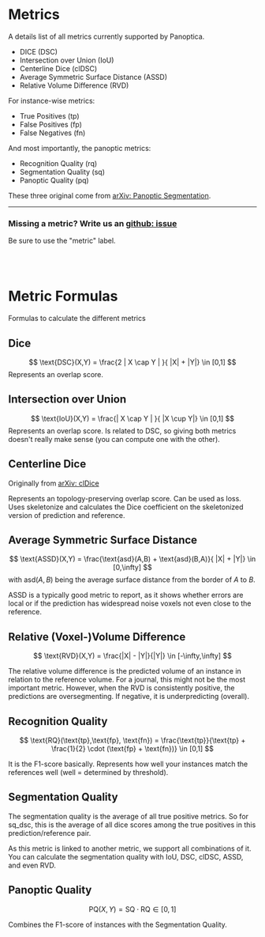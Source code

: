 # Metrics

A details list of all metrics currently supported by Panoptica.
- DICE (DSC)
- Intersection over Union (IoU)
- Centerline Dice (clDSC)
- Average Symmetric Surface Distance (ASSD)
- Relative Volume Difference (RVD)

For instance-wise metrics:
- True Positives (tp)
- False Positives (fp)
- False Negatives (fn)

And most importantly, the panoptic metrics:
- Recognition Quality (rq)
- Segmentation Quality (sq)
- Panoptic Quality (pq)

These three original come from [arXiv: Panoptic Segmentation](https://arxiv.org/abs/1801.00868).


---
### Missing a metric? Write us an [github: issue](https://github.com/BrainLesion/panoptica/issues/new?assignees=&labels=&projects=&template=feature_request.md&title=New_Metric:)
Be sure to use the "metric" label.

<br/>
<br/>

# Metric Formulas

Formulas to calculate the different metrics

## Dice

$$
\text{DSC}(X,Y) = \frac{2 | X \cap Y | }{ |X| + |Y|} \in [0,1]
$$
Represents an overlap score.

## Intersection over Union

$$
\text{IoU}(X,Y) = \frac{| X \cap Y | }{ |X \cup Y|} \in [0,1]
$$
Represents an overlap score. Is related to DSC, so giving both metrics doesn't really make sense (you can compute one with the other).

## Centerline Dice

Originally from [arXiv: clDice](https://arxiv.org/abs/2003.07311)

Represents an topology-preserving overlap score. Can be used as loss. Uses skeletonize and calculates the Dice coefficient on the skeletonized version of prediction and reference.

## Average Symmetric Surface Distance

$$
\text{ASSD}(X,Y) = \frac{\text{asd}(A,B) + \text{asd}(B,A)}{ |X| + |Y|} \in [0,\infty]
$$
with $\text{asd}(A, B)$ being the average surface distance from the border of $A$ to $B$.

ASSD is a typically good metric to report, as it shows whether errors are local or if the prediction has widespread noise voxels not even close to the reference.


## Relative (Voxel-)Volume Difference

$$
\text{RVD}(X,Y) = \frac{|X| - |Y|}{|Y|} \in [-\infty,\infty]
$$

The relative volume difference is the predicted volume of an instance in relation to the reference volume. For a journal, this might not be the most important metric. However, when the RVD is consistently positive, the predictions are oversegmenting. If negative, it is underpredicting (overall).

## Recognition Quality

$$
\text{RQ}(\text{tp},\text{fp}, \text{fn}) = \frac{\text{tp}}{\text{tp} + \frac{1}{2} \cdot (\text{fp} + \text{fn})} \in [0,1]
$$

It is the F1-score basically. Represents how well your instances match the references well (well = determined by threshold).

## Segmentation Quality

The segmentation quality is the average of all true positive metrics. So for sq_dsc, this is the average of all dice scores among the true positives in this prediction/reference pair.

As this metric is linked to another metric, we support all combinations of it. You can calculate the segmentation quality with IoU, DSC, clDSC, ASSD, and even RVD.

## Panoptic Quality

$$
\text{PQ}(X,Y) = \text{SQ} \cdot \text{RQ} \in [0,1]
$$

Combines the F1-score of instances with the Segmentation Quality.